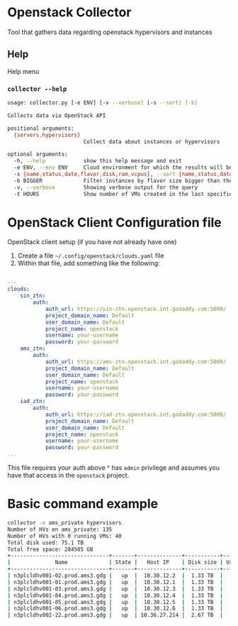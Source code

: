 # Openstack Collector

Tool that gathers data regarding openstack hypervisors and instances

## Help

Help menu
### `collector --help`
```bash
usage: collector.py [-e ENV] [-v --verbose] [-s --sort] [-b]

Collects data via OpenStack API

positional arguments:
  {servers,hypervisors}
                        Collect data about instances or hypervisors

optional arguments:
  -h, --help            show this help message and exit
  -e ENV, --env ENV     Cloud environment for which the results will be shown
  -s {name,status,date,flavor,disk,ram,vcpus}, --sort {name,status,date,flavor,disk,ram,vcpus}
  -b BIGGER             Filter instances by flavor size bigger than the provided value in GB
  -v, --verbose         Showing verbose output for the query
  -t HOURS              Show number of VMs created in the last specified hours

```

# OpenStack Client Configuration file

OpenStack client setup (if you have not already have one)

1. Create a file `~/.config/openstack/clouds.yaml` file
2. Within that file, add something like the following:
```yaml

---
clouds:
    sin_ztn:
        auth:
            auth_url: https://sin-ztn.openstack.int.godaddy.com:5000/
            project_domain_name: Default
            user_domain_name: Default
            project_name: openstack
            username: your-username
            password: your-password
    ams_ztn:
        auth:
            auth_url: https://ams-ztn.openstack.int.godaddy.com:5000/
            project_domain_name: Default
            user_domain_name: Default
            project_name: openstack
            username: your-username
            password: your-password
    iad_ztn:
        auth:
            auth_url: https://iad-ztn.openstack.int.godaddy.com:5000/
            project_domain_name: Default
            user_domain_name: Default
            project_name: openstack
            username: your-username
            password: your-password
...

```
This file requires your auth above ^ has `admin` privilege and assumes you have
that access in the `openstack` project.


# Basic command example

```bash
collector -e ams_private hypervisors
Number of HVs on ams_private: 135
Number of HVs with 0 running VMs: 40
Total disk used: 75.1 TB
Total free space: 284585 GB
+-------------------------------+-------+--------------+-----------+------------+------------+-------------+
|              Name             | State |   Host IP    | Disk size | Used space | Free space | Running VMs |
+-------------------------------+-------+--------------+-----------+------------+------------+-------------+
| n3plcldhv001-02.prod.ams3.gdg |   up  |  10.30.12.2  |  1.33 TB  |   860 GB   |   499 GB   |      4      |
| n3plcldhv001-01.prod.ams3.gdg |   up  |  10.30.12.1  |  1.33 TB  |   940 GB   |   419 GB   |      4      |
| n3plcldhv001-03.prod.ams3.gdg |   up  |  10.30.12.3  |  1.33 TB  |   900 GB   |   459 GB   |      7      |
| n3plcldhv001-04.prod.ams3.gdg |   up  |  10.30.12.4  |  1.33 TB  |   160 GB   |  1199 GB   |      1      |
| n3plcldhv001-05.prod.ams3.gdg |   up  |  10.30.12.5  |  1.33 TB  |   140 GB   |  1219 GB   |      1      |
| n3plcldhv001-06.prod.ams3.gdg |   up  |  10.30.12.6  |  1.33 TB  |   700 GB   |   659 GB   |      3      |
| n3plcldhv002-22.prod.ams3.gdg |   up  | 10.36.27.214 |  2.67 TB  |   660 GB   |  2079 GB   |      6      |
```